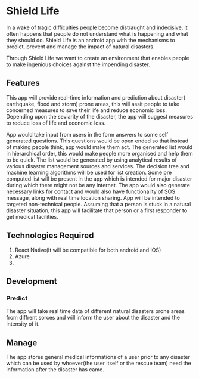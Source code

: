 # Shield Life
In a wake of tragic difficulties people become distraught and indecisive, it often happens that people do not understand what is happening and what they should do.
Shield Life is an android app with the mechanisms to predict, prevent and manage the impact of natural disasters. 

Through Shield Life we want to create an environment that enables people to make ingenious choices against the impending disaster. 

## Features

This app will provide real-time information and prediction about disaster( earthquake, flood and storm) prone areas, this will assit people to take concerned measures to save their life and reduce economic loss.
Depending upon the seviarity of the disaster, the app will suggest measures to reduce loss of life and economic loss.

App would take input from users in the form answers to some self generated questions. This questions would be open ended so that instead of making people think, app would make them act.
The generated list would in hierarchical order, this would make people more organised and help them to be quick.
The list would be generated by using analytical results of various disaster management sources and services. The decision tree and machine learning algorithms will be used for list creation.
Some pre computed list will be present in the app which is intended for major disaster during which there might not be any internet.
The app would also generate necessary links for contact and would also have functionality of SOS message, along with real time location sharing.
App will be intended to targeted non-technical people.
Assuming that a person is stuck in a natural disaster situation, this app will facilitate that person or a first responder to get medical facilities.

## Technologies Required
1. React Native(It will be compatible for both android and iOS)
2. Azure
3. 

## Development

### Predict
The app will take real time data of different natural disasters prone areas from diffrent sorces and will inform the user about the disaster and the intensity of it.
## Manage
The app stores general medical informations of a user prior to any disaster which can be used by whoever(the user itself or the rescue team) need the information after the disaster has came.
